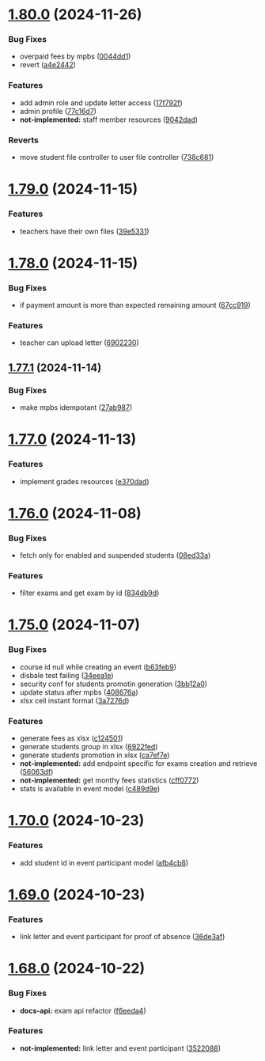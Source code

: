 # [1.80.0](https://github.com/hei-school/hei-admin-api/compare/v1.79.0...v1.80.0) (2024-11-26)


### Bug Fixes

* overpaid fees by mpbs  ([0044dd1](https://github.com/hei-school/hei-admin-api/commit/0044dd1bc8d05d3974d97c71916a0c45f798a966))
* revert  ([a4e2442](https://github.com/hei-school/hei-admin-api/commit/a4e24424211a888cabd97ce539f116ca90321e30))


### Features

* add admin role and update letter access ([17f792f](https://github.com/hei-school/hei-admin-api/commit/17f792f4033517d645659fb4312e43af59fe6400))
* admin profile ([77c16d7](https://github.com/hei-school/hei-admin-api/commit/77c16d71807d469da531852fb636032c264d27a5))
* **not-implemented:** staff member resources ([9042dad](https://github.com/hei-school/hei-admin-api/commit/9042dad655d557b214ec041eb1d60718b85c2815))


### Reverts

* move student file controller to user file controller ([738c681](https://github.com/hei-school/hei-admin-api/commit/738c681cbe253a64dbeed19ae3f5d9fb96e8949d))



# [1.79.0](https://github.com/hei-school/hei-admin-api/compare/v1.78.0...v1.79.0) (2024-11-15)


### Features

* teachers have their own files ([39e5331](https://github.com/hei-school/hei-admin-api/commit/39e533142be417f05b8d353387b23f0cabd5b43a))



# [1.78.0](https://github.com/hei-school/hei-admin-api/compare/v1.77.1...v1.78.0) (2024-11-15)


### Bug Fixes

* if payment amount is more than expected remaining amount  ([67cc919](https://github.com/hei-school/hei-admin-api/commit/67cc919f96a947440360da3c77f431262af6493a))


### Features

* teacher can upload letter ([6902230](https://github.com/hei-school/hei-admin-api/commit/690223033c50fc43a5efb19ee314784edbaa660d))



## [1.77.1](https://github.com/hei-school/hei-admin-api/compare/v1.77.0...v1.77.1) (2024-11-14)


### Bug Fixes

* make mpbs idempotant ([27ab987](https://github.com/hei-school/hei-admin-api/commit/27ab98709d157a64578d47fa0ccd42e502410b1e))



# [1.77.0](https://github.com/hei-school/hei-admin-api/compare/v1.76.0...v1.77.0) (2024-11-13)


### Features

* implement grades resources ([e370dad](https://github.com/hei-school/hei-admin-api/commit/e370dad2ba64c22a85a849bcb1dee52b7a32973c))



# [1.76.0](https://github.com/hei-school/hei-admin-api/compare/v1.75.0...v1.76.0) (2024-11-08)


### Bug Fixes

* fetch only for enabled and suspended students  ([08ed33a](https://github.com/hei-school/hei-admin-api/commit/08ed33a1b9a1e3823e7442c8e2854b13927fb1db))


### Features

* filter exams and get exam by id ([834db9d](https://github.com/hei-school/hei-admin-api/commit/834db9d1fad3e57e3714585be9a1adeb3317a2f9))



# [1.75.0](https://github.com/hei-school/hei-admin-api/compare/v1.70.0...v1.75.0) (2024-11-07)


### Bug Fixes

* course id null while creating an event ([b63feb9](https://github.com/hei-school/hei-admin-api/commit/b63feb901e6536788d61a34159fb8e5583e8b88b))
* disbale test failing ([34eea1e](https://github.com/hei-school/hei-admin-api/commit/34eea1ec60f05f888926520bfca24643b4ca21bb))
* security conf for students promotin generation  ([3bb12a0](https://github.com/hei-school/hei-admin-api/commit/3bb12a0ff1a0680da6fe617e69ec3d65eb732a43))
* update status after mpbs  ([408676a](https://github.com/hei-school/hei-admin-api/commit/408676a1052341e6f38464a166b9931c7d9d50b1))
* xlsx cell instant format  ([3a7276d](https://github.com/hei-school/hei-admin-api/commit/3a7276d97df5dcdce5cbfa5fdd4d98007f87df15))


### Features

* generate fees as xlsx  ([c124501](https://github.com/hei-school/hei-admin-api/commit/c124501336010598be3c802fd395aafd11942abf))
* generate students group in xlsx ([6922fed](https://github.com/hei-school/hei-admin-api/commit/6922feddd8f07dd3b5aedac9b9476e09cea4a991))
* generate students promotion in xlsx  ([ca7ef7e](https://github.com/hei-school/hei-admin-api/commit/ca7ef7ebcc478a18907d7184fbe0a28f7cfde393))
* **not-implemented:** add endpoint specific for exams creation and retrieve ([56063df](https://github.com/hei-school/hei-admin-api/commit/56063df42d44a2b9447afcd9e28b2a18df39bd6a))
* **not-implemented:** get monthy fees statistics ([cff0772](https://github.com/hei-school/hei-admin-api/commit/cff07722f3364fcb839366b980a722e56956cceb))
* stats is available in event model ([c489d9e](https://github.com/hei-school/hei-admin-api/commit/c489d9ed86d3358bbabccc553ba35bcbe441f20f))



# [1.70.0](https://github.com/hei-school/hei-admin-api/compare/v1.69.0...v1.70.0) (2024-10-23)


### Features

* add student id in event participant model ([afb4cb8](https://github.com/hei-school/hei-admin-api/commit/afb4cb8451b5c3d13e96d5aa899f1e697c527e67))



# [1.69.0](https://github.com/hei-school/hei-admin-api/compare/v1.68.0...v1.69.0) (2024-10-23)


### Features

* link letter and event participant for proof of absence ([36de3af](https://github.com/hei-school/hei-admin-api/commit/36de3afd5428e56f4ee7bcf6273eea62957c8f90))



# [1.68.0](https://github.com/hei-school/hei-admin-api/compare/v1.67.0...v1.68.0) (2024-10-22)


### Bug Fixes

* **docs-api:** exam api refactor ([f6eeda4](https://github.com/hei-school/hei-admin-api/commit/f6eeda447580aa479439ee809c32757165990da0))


### Features

* **not-implemented:** link letter and event participant ([3522088](https://github.com/hei-school/hei-admin-api/commit/352208894c4bf6dbcdb8ed77c154499b8402b339))



